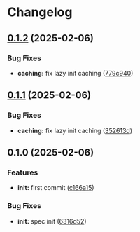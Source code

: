 # Changelog

## [0.1.2](https://github.com/BirdeeHub/lzextras/compare/v0.1.1...v0.1.2) (2025-02-06)


### Bug Fixes

* **caching:** fix lazy init caching ([779c940](https://github.com/BirdeeHub/lzextras/commit/779c940b796156931c9c1c44c74b30272815b5e5))

## [0.1.1](https://github.com/BirdeeHub/lzextras/compare/v0.1.0...v0.1.1) (2025-02-06)


### Bug Fixes

* **caching:** fix lazy init caching ([352613d](https://github.com/BirdeeHub/lzextras/commit/352613da4819f01e8aa47b0a6340c270621f992f))

## 0.1.0 (2025-02-06)


### Features

* **init:** first commit ([c166a15](https://github.com/BirdeeHub/lzextras/commit/c166a15f1878d1d39f7b948a53bfaa295bc58e58))


### Bug Fixes

* **init:** spec init ([6316d52](https://github.com/BirdeeHub/lzextras/commit/6316d520ce5ab56f50a2c195ee3036b05ac75419))
